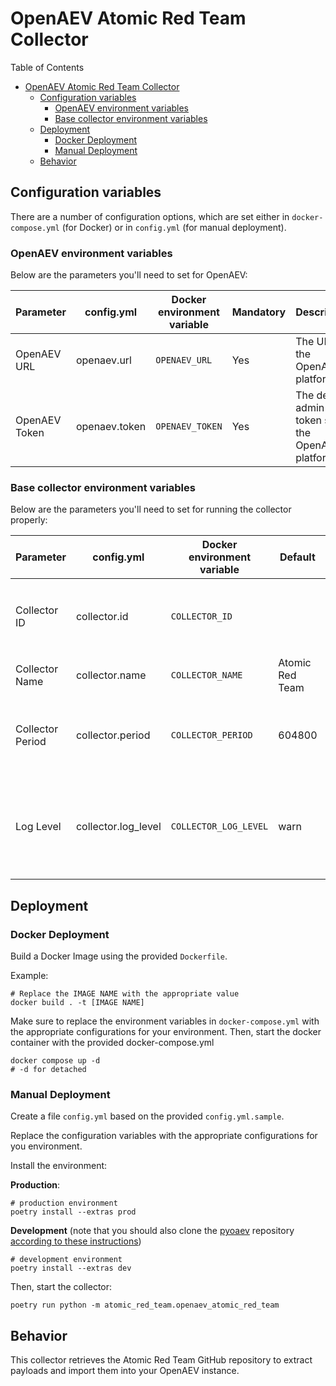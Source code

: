 # OpenAEV Atomic Red Team Collector

Table of Contents

- [OpenAEV Atomic Red Team Collector](#openaev-atomic-red-team-collector)
    - [Configuration variables](#configuration-variables)
        - [OpenAEV environment variables](#openaev-environment-variables)
        - [Base collector environment variables](#base-collector-environment-variables)
    - [Deployment](#deployment)
        - [Docker Deployment](#docker-deployment)
        - [Manual Deployment](#manual-deployment)
    - [Behavior](#behavior)

## Configuration variables

There are a number of configuration options, which are set either in `docker-compose.yml` (for Docker) or
in `config.yml` (for manual deployment).

### OpenAEV environment variables

Below are the parameters you'll need to set for OpenAEV:

| Parameter     | config.yml    | Docker environment variable | Mandatory | Description                                          |
|---------------|---------------|-----------------------------|-----------|------------------------------------------------------|
| OpenAEV URL   | openaev.url   | `OPENAEV_URL`               | Yes       | The URL of the OpenAEV platform.                     |
| OpenAEV Token | openaev.token | `OPENAEV_TOKEN`             | Yes       | The default admin token set in the OpenAEV platform. |

### Base collector environment variables

Below are the parameters you'll need to set for running the collector properly:

| Parameter        | config.yml          | Docker environment variable | Default                 | Mandatory | Description                                                                            |
|------------------|---------------------|-----------------------------|-------------------------|-----------|----------------------------------------------------------------------------------------|
| Collector ID     | collector.id        | `COLLECTOR_ID`              |                         | Yes       | A unique `UUIDv4` identifier for this collector instance.                              |
| Collector Name   | collector.name      | `COLLECTOR_NAME`            | Atomic Red Team         | No        | Name of the collector.                                                                 |
| Collector Period | collector.period    | `COLLECTOR_PERIOD`          | 604800                  | No        | The time interval at which your collector will run (int, seconds).                     |
| Log Level        | collector.log_level | `COLLECTOR_LOG_LEVEL`       | warn                    | No        | Determines the verbosity of the logs. Options are `debug`, `info`, `warn`, or `error`. |

## Deployment

### Docker Deployment

Build a Docker Image using the provided `Dockerfile`.

Example:

```shell
# Replace the IMAGE NAME with the appropriate value
docker build . -t [IMAGE NAME]
```

Make sure to replace the environment variables in `docker-compose.yml` with the appropriate configurations for your
environment. Then, start the docker container with the provided docker-compose.yml

```shell
docker compose up -d
# -d for detached
```

### Manual Deployment

Create a file `config.yml` based on the provided `config.yml.sample`.

Replace the configuration variables with the appropriate configurations for
you environment.

Install the environment:

**Production**:
```shell
# production environment
poetry install --extras prod
```

**Development** (note that you should also clone the [pyoaev](OpenAEV-Platform/client-python) repository [according to
these instructions](../README.md#simultaneous-development-on-pyoaev-and-a-collector))
```shell
# development environment
poetry install --extras dev
```

Then, start the collector:

```shell
poetry run python -m atomic_red_team.openaev_atomic_red_team
```

## Behavior

This collector retrieves the Atomic Red Team GitHub repository to extract payloads and import them into your OpenAEV
instance.
